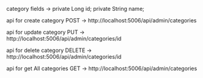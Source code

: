 
category fields ->
   private Long id;
   private String name;

api for create category 
POST -> http://localhost:5006/api/admin/categories

api for update category
PUT -> http://localhost:5006/api/admin/categories/id

api for delete category
DELETE -> http://localhost:5006/api/admin/categories/id

api for get All categories
GET -> http://localhost:5006/api/admin/categories

